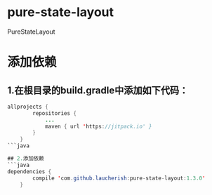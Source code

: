 # pure-state-layout
PureStateLayout

# 添加依赖

## 1.在根目录的build.gradle中添加如下代码：
```java
allprojects {
		repositories {
			...
			maven { url 'https://jitpack.io' }
		}
	}
```java

## 2.添加依赖
```java
dependencies {
        compile 'com.github.laucherish:pure-state-layout:1.3.0'
	}
```